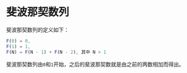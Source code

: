 # 斐波那契数列

斐波那契数列的定义如下：

```js
F(0) = 0,
F(1) = 1,
F(N) = F(N - 1) + F(N - 2), 其中 N > 1
```

斐波那契数列由`0`和`1`开始，之后的斐波那契数就是由之前的两数相加而得出。
